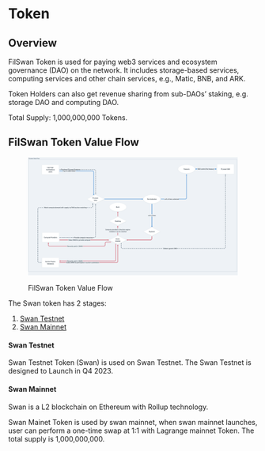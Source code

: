 # Token

## Overview

FilSwan Token is used for paying web3 services and ecosystem governance (DAO) on the network. It includes storage-based services, computing services and other chain services, e.g., Matic, BNB, and ARK.

Token Holders can also get revenue sharing from sub-DAOs’ staking, e.g. storage DAO and computing DAO.

Total Supply: 1,000,000,000 Tokens.

## FilSwan Token Value Flow

<figure><img src="../../.gitbook/assets/image (4).png" alt=""><figcaption><p>FilSwan Token Value Flow</p></figcaption></figure>

The Swan token has 2 stages:

1. [Swan Testnet](token.md#swan-testnet-token)
2. [Swan Mainnet](token.md#swan-mainet-token)

#### Swan Testnet&#x20;

Swan Testnet Token (Swan) is used on Swan Testnet. The Swan Testnet  is designed to Launch in Q4 2023.

#### Swan Mainnet

Swan is a L2 blockchain on Ethereum with Rollup technology.

Swan Mainet Token is used by swan mainnet, when swan mainnet launches, user can perform a one-time swap at 1:1 with Lagrange mainnet Token. The total supply is 1,000,000,000.
